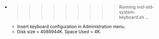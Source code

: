 * >>>>>>>>> Running inst-std-system-keyboard.sh ...
  * Insert keyboard configuration in Administration menu.
  * Disk size = 4088944K. Space Used = 4K.
